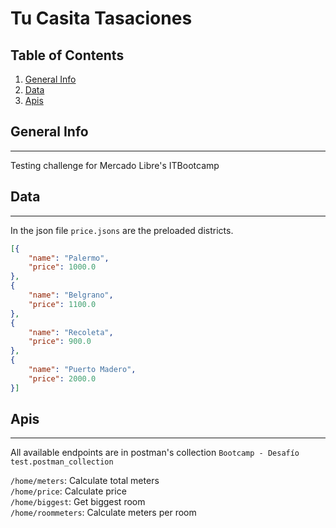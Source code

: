 # Tu Casita Tasaciones
## Table of Contents
1. [General Info](#general-info)
2. [Data](#data)
3. [Apis](#apis)
## General Info
***
Testing challenge for Mercado Libre's ITBootcamp
## Data
***
In the json file ```price.jsons``` are the preloaded districts.
```json
[{
    "name": "Palermo",
    "price": 1000.0
},
{
    "name": "Belgrano",
    "price": 1100.0
},
{
    "name": "Recoleta",
    "price": 900.0
},
{
    "name": "Puerto Madero",
    "price": 2000.0
}]
```

## Apis
***

All available endpoints are in postman's collection ```Bootcamp - Desafío test.postman_collection```

```/home/meters```: Calculate total meters \
```/home/price```: Calculate price \
```/home/biggest```: Get biggest room \
```/home/roommeters```: Calculate meters per room

